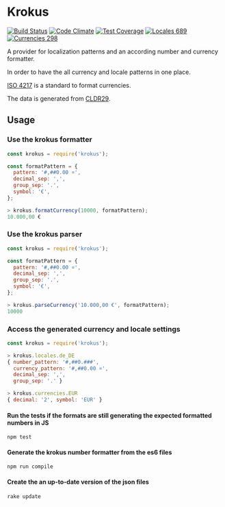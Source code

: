 Krokus
=====================

[![Build Status](https://travis-ci.org/klyrr/krokus.svg?branch=master)](https://travis-ci.org/klyrr/krokus)
[![Code Climate](https://codeclimate.com/github/klyrr/krokus/badges/gpa.svg)](https://codeclimate.com/github/klyrr/krokus)
[![Test Coverage](https://codeclimate.com/github/klyrr/krokus/badges/coverage.svg)](https://codeclimate.com/github/klyrr/krokus/coverage)
[![Locales 689](https://img.shields.io/badge/locales-689-green.svg)](https://img.shields.io/badge/locales-689-green.svg)
[![Currencies 298](https://img.shields.io/badge/currencies-298-green.svg)](https://img.shields.io/badge/currencies-298-green.svg)

A provider for localization patterns and an according number and currency formatter.

In order to have the all currency and locale patterns in one place.

[ISO 4217](https://en.wikipedia.org/wiki/ISO_4217) is a standard to format currencies.

The data is generated from [CLDR29](http://unicode.org/Public/cldr/30/core.zip).

Usage
-----

### Use the krokus formatter
```javascript
const krokus = require('krokus');

const formatPattern = {
  pattern: '#,##0.00 ¤',
  decimal_sep: ',',
  group_sep: '.',
  symbol: '€',
};

> krokus.formatCurrency(10000, formatPattern);
10.000,00 €
```

### Use the krokus parser
```javascript
const krokus = require('krokus');

const formatPattern = {
  pattern: '#,##0.00 ¤',
  decimal_sep: ',',
  group_sep: '.',
  symbol: '€',
};

> krokus.parseCurrency('10.000,00 €', formatPattern);
10000
```

### Access the generated currency and locale settings
```javascript
const krokus = require('krokus');

> krokus.locales.de_DE
{ number_pattern: '#,##0.###',
  currency_pattern: '#,##0.00 ¤',
  decimal_sep: ',',
  group_sep: '.' }

> krokus.currencies.EUR
{ decimal: '2', symbol: 'EUR' }
```

#### Run the tests if the formats are still generating the expected formatted numbers in JS

```
npm test
```

#### Generate the krokus number formatter from the es6 files

```
npm run compile
```

#### Create the an up-to-date version of the json files

```
rake update
```
